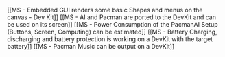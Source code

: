 [[MS - Embedded GUI renders some basic Shapes and menus on the canvas - Dev Kit]]
[[MS - AI and Pacman are ported to the DevKit and can be used on its screen]]
[[MS - Power Consumption of the PacmanAI Setup (Buttons, Screen, Computing) can be estimated]]
[[MS - Battery Charging, discharging and battery protection is working on a DevKit with the target battery]]
[[MS - Pacman Music can be output on a DevKit]]
